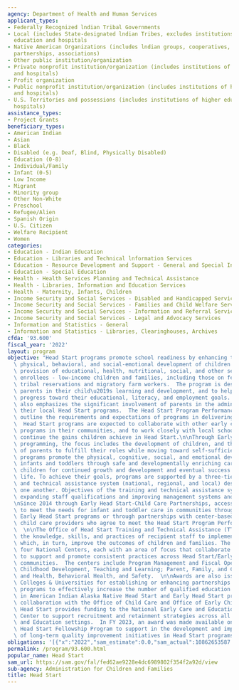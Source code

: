 ```yaml
---
agency: Department of Health and Human Services
applicant_types:
- Federally Recognized lndian Tribal Governments
- Local (includes State-designated lndian Tribes, excludes institutions of higher
  education and hospitals
- Native American Organizations (includes lndian groups, cooperatives, corporations,
  partnerships, associations)
- Other public institution/organization
- Private nonprofit institution/organization (includes institutions of higher education
  and hospitals)
- Profit organization
- Public nonprofit institution/organization (includes institutions of higher education
  and hospitals)
- U.S. Territories and possessions (includes institutions of higher education and
  hospitals)
assistance_types:
- Project Grants
beneficiary_types:
- American Indian
- Asian
- Black
- Disabled (e.g. Deaf, Blind, Physically Disabled)
- Education (0-8)
- Individual/Family
- Infant (0-5)
- Low Income
- Migrant
- Minority group
- Other Non-White
- Preschool
- Refugee/Alien
- Spanish Origin
- U.S. Citizen
- Welfare Recipient
- Women
categories:
- Education - Indian Education
- Education - Libraries and Technical lnformation Services
- Education - Resource Development and Support - General and Special Interest Organizations
- Education - Special Education
- Health - Health Services Planning and Technical Assistance
- Health - Libraries, Information and Education Services
- Health - Maternity, Infants, Children
- Income Security and Social Services - Disabled and Handicapped Services
- Income Security and Social Services - Families and Child Welfare Services
- Income Security and Social Services - Information and Referral Services
- Income Security and Social Services - Legal and Advocacy Services
- Information and Statistics - General
- Information and Statistics - Libraries, Clearinghouses, Archives
cfda: '93.600'
fiscal_year: '2022'
layout: program
objective: "Head Start programs promote school readiness by enhancing the cognitive,\
  \ physical, behavioral, and social-emotional development of children through the\
  \ provision of educational, health, nutritional, social, and other services to their\
  \ enrollees - low-income children and families, including those on federally recognized\
  \ tribal reservations and migratory farm workers.  The program is designed to involve\
  \ parents in their child\u2019s learning and development, and to help parents make\
  \ progress toward their educational, literacy, and employment goals.  Head Start\
  \ also emphasizes the significant involvement of parents in the administration of\
  \ their local Head Start programs.  The Head Start Program Performance Standards\
  \ outline the requirements and expectations of programs in delivering these services.\
  \  Head Start programs are expected to collaborate with other early care and education\
  \ programs in their communities, and to work closely with local school systems to\
  \ continue the gains children achieve in Head Start.\n\nThrough Early Head Start\
  \ programming, the focus includes the development of children, and the enabling\
  \ of parents to fulfill their roles while moving toward self-sufficiency. These\
  \ programs promote the physical, cognitive, social, and emotional development of\
  \ infants and toddlers through safe and developmentally enriching caregiving, preparing\
  \ children for continued growth and development and eventual success in school and\
  \ life. To achieve their goals, programs are supported by a three-tier training\
  \ and technical assistance system (national, regional, and local) designed to complement\
  \ one another. Objectives of the training and technical assistance system includes\
  \ expanding staff qualifications and improving management systems and learning environments.\n\
  \nSince 2014 through Early Head Start-Child Care Partnerships, access is expanded\
  \ to meet the needs for infant and toddler care in communities through traditional\
  \ Early Head Start programs or through partnerships with center-based and family\
  \ child care providers who agree to meet the Head Start Program Performance Standards.\
  \  \n\nThe Office of Head Start Training and Technical Assistance (TTA) System improves\
  \ the knowledge, skills, and practices of recipient staff to implement programs\
  \ which, in turn, improve the outcomes of children and families. The system includes\
  \ four National Centers, each with an area of focus that collaborate effectively\
  \ to support and promote consistent practices across Head Start/Early Head Start\
  \ communities.  The centers include Program Management and Fiscal Operations; Early\
  \ Childhood Development, Teaching and Learning; Parent, Family, and Community Engagement;\
  \ and Health, Behavioral Health, and Safety.  \n\nAwards are also issued to Tribal\
  \ Colleges & Universities for establishing or enhancing partnerships with Head Start\
  \ programs to effectively increase the number of qualified education staff working\
  \ in American Indian Alaska Native Head Start and Early Head Start programs.  In\
  \ collaboration with the Office of Child Care and Office of Early Childhood Development,\
  \ Head Start provides funding to the National Early Care and Education Workforce\
  \ Center to support recruitment and retainment strategies across all Early Care\
  \ and Education settings.  In FY 2023, an award was made available on the National\
  \ Head Start Fellowship Program to support in the development and implementation\
  \ of long-term quality improvement initiatives in Head Start programs."
obligations: '[{"x":"2022","sam_estimate":0.0,"sam_actual":10862653587.0,"usa_spending_actual":10460057252.39},{"x":"2023","sam_estimate":11819345263.0,"sam_actual":0.0,"usa_spending_actual":8716584935.45},{"x":"2024","sam_estimate":12924896294.0,"sam_actual":0.0,"usa_spending_actual":0.0}]'
permalink: /program/93.600.html
popular_name: Head Start
sam_url: https://sam.gov/fal/fed62ae9228e4dc6989802f354f2a92d/view
sub-agency: Administration for Children and Families
title: Head Start
---
```

